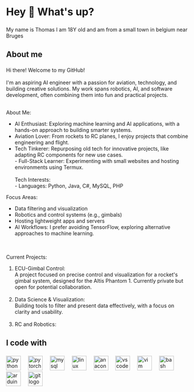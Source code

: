 <h1 align="left">Hey 👋 What's up?</h1>

###

<p align="left">My name is Thomas I am 18Y old and am from a small town in belgium near Bruges</p>

###

<h2 align="left">About me</h2>

###

<p align="left">Hi there! Welcome to my GitHub!<br><br>I'm an aspiring AI engineer with a passion for aviation, technology, and building creative solutions. My work spans robotics, AI, and software development, often combining them into fun and practical projects.<br><br>
  
About Me:<br>
  - AI Enthusiast: Exploring machine learning and AI applications, with a hands-on approach to building smarter systems.<br>
  - Aviation Lover: From rockets to RC planes, I enjoy projects that combine engineering and flight.<br>
  - Tech Tinkerer: Repurposing old tech for innovative projects, like adapting RC components for new use cases.<br>- Full-Stack Learner: Experimenting with small websites and hosting environments using Termux.<br><br>Tech Interests:<br>- Languages: Python, Java, C#, MySQL, PHP<br>
  
Focus Areas:<br>
  - Data filtering and visualization<br>
  - Robotics and control systems (e.g., gimbals)<br>
  - Hosting lightweight apps and servers<br>
  - AI Workflows: I prefer avoiding TensorFlow, exploring alternative approaches to machine learning.

<br><br>Current Projects:<br>
1. ECU-Gimbal Control:<br>
A project focused on precise control and visualization for a rocket's gimbal system, designed for the Altis Phantom 1. Currently private but open for potential collaboration.<br><br>
2. Data Science & Visualization:<br>
Building tools to filter and present data effectively, with a focus on clarity and usability.<br><br>
3. RC and Robotics:<br>
  
###

<h2 align="left">I code with</h2>

###

<div align="left">
  <img src="https://cdn.jsdelivr.net/gh/devicons/devicon/icons/python/python-original.svg" height="40" alt="python logo"  />
  <img width="12" />
  <img src="https://cdn.jsdelivr.net/gh/devicons/devicon/icons/pytorch/pytorch-original.svg" height="40" alt="pytorch logo"  />
  <img width="12" />
  <img src="https://cdn.jsdelivr.net/gh/devicons/devicon/icons/mysql/mysql-original.svg" height="40" alt="mysql logo"  />
  <img width="12" />
  <img src="https://cdn.jsdelivr.net/gh/devicons/devicon/icons/linux/linux-original.svg" height="40" alt="linux logo"  />
  <img width="12" />
  <img src="https://cdn.jsdelivr.net/gh/devicons/devicon/icons/anaconda/anaconda-original.svg" height="40" alt="anaconda logo"  />
  <img width="12" />
  <img src="https://cdn.jsdelivr.net/gh/devicons/devicon/icons/vscode/vscode-original.svg" height="40" alt="vscode logo"  />
  <img width="12" />
  <img src="https://cdn.jsdelivr.net/gh/devicons/devicon/icons/vim/vim-original.svg" height="40" alt="vim logo"  />
  <img width="12" />
  <img src="https://cdn.jsdelivr.net/gh/devicons/devicon/icons/bash/bash-original.svg" height="40" alt="bash logo"  />
  <img width="12" />
  <img src="https://cdn.jsdelivr.net/gh/devicons/devicon/icons/arduino/arduino-original.svg" height="40" alt="arduino logo"  />
  <img width="12" />
  <img src="https://cdn.jsdelivr.net/gh/devicons/devicon/icons/git/git-original.svg" height="40" alt="git logo"  />
</div>

###
